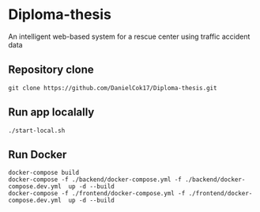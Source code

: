 # Diploma-thesis
An intelligent web-based system for a rescue center using traffic accident data


## Repository clone

```shell
git clone https://github.com/DanielCok17/Diploma-thesis.git
```

## Run app localally

```shell
./start-local.sh
```

## Run Docker 

```shell
docker-compose build
docker-compose -f ./backend/docker-compose.yml -f ./backend/docker-compose.dev.yml  up -d --build
docker-compose -f ./frontend/docker-compose.yml -f ./frontend/docker-compose.dev.yml  up -d --build
```